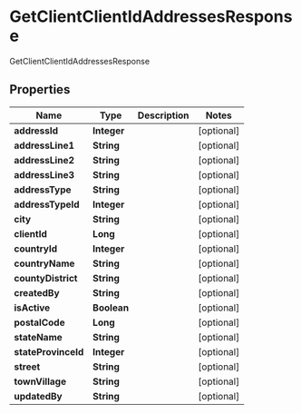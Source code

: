 

# GetClientClientIdAddressesResponse

GetClientClientIdAddressesResponse

## Properties

| Name | Type | Description | Notes |
|------------ | ------------- | ------------- | -------------|
|**addressId** | **Integer** |  |  [optional] |
|**addressLine1** | **String** |  |  [optional] |
|**addressLine2** | **String** |  |  [optional] |
|**addressLine3** | **String** |  |  [optional] |
|**addressType** | **String** |  |  [optional] |
|**addressTypeId** | **Integer** |  |  [optional] |
|**city** | **String** |  |  [optional] |
|**clientId** | **Long** |  |  [optional] |
|**countryId** | **Integer** |  |  [optional] |
|**countryName** | **String** |  |  [optional] |
|**countyDistrict** | **String** |  |  [optional] |
|**createdBy** | **String** |  |  [optional] |
|**isActive** | **Boolean** |  |  [optional] |
|**postalCode** | **Long** |  |  [optional] |
|**stateName** | **String** |  |  [optional] |
|**stateProvinceId** | **Integer** |  |  [optional] |
|**street** | **String** |  |  [optional] |
|**townVillage** | **String** |  |  [optional] |
|**updatedBy** | **String** |  |  [optional] |



